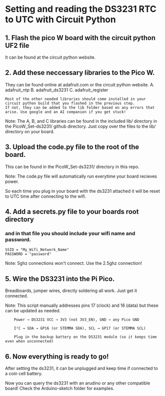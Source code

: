 # Setting and reading the DS3231 RTC to UTC with Circuit Python

## 1. Flash the pico W board with the circuit python UF2 file 
It can be found at the circuit python website. 

## 2. Add these neccessary libraries to the Pico W. 
They can be found online at adafruit.com or the circuit python website.
	A. adafruit_ntp
	B. adafruit_ds3231
	C. adafruit_register
	
	Most of the other needed libraries should come installed in your circuit python build that you flashed in the previous step. 
	If not, they can be added to the lib folder based on any errors that arise. Use google and an AI companion if you get stuck!
	
Note: The A, B, and C libraries can be found in the included lib/ directory in the PicoW_Set-ds3231/ github directory. Just copy over the files to the lib/ directory on your board.

## 3. Upload the code.py file to the root of the board.

This can be found in the PicoW_Set-ds3231/ directory in this repo.

Note: The code.py file will automatically run everytime your board recieves power.

So each time you plug in your board with the ds3231 attached it will be reset to UTC time after connecting to the wifi.

## 4. Add a secrets.py file to your boards root directory
### and in that file you should include your wifi name and password.
	SSID = "My_Wifi_Network_Name"
	PASSWORD = "password"

Note: 5ghz connections won't connect. Use the 2.5ghz connection!

## 5. Wire the DS3231 into the Pi Pico. 

Breadboards, jumper wires, directly soldering all work. Just get it connected. 

Note: This script manually addresses pins 17 (clock) and 16 (data) but these can be updated as needed. 

		Power → DS3231 VCC → 3V3 (not 3V3_EN), GND → any Pico GND

		I²C → SDA → GP16 (or STEMMA SDA), SCL → GP17 (or STEMMA SCL)

		Plug in the backup battery on the DS3231 module (so it keeps time even when unconnected)

## 6. Now everything is ready to go! 
After setting the ds3231, it can be unplugged and keep time if connected to a coin cell battery. 

Now you can query the ds3231 with an arudino or any other compatible board! Check the Arduino-sketch folder for examples.

	